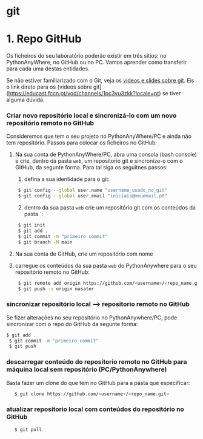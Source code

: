 # git

# 1. Repo GitHub 
Os ficheiros do seu laboratório poderão existir em três sítios: no PythonAnyWhere, no GitHub ou no PC. Vamos aprender como transferir para cada uma destas entidades.

Se não estiver familiarizado com o Git, veja os [videos e slides sobre git](https://moodle.ensinolusofona.pt/course/view.php?id=9482#section-3). Eis o link direto para os {videos sobre git](https://educast.fccn.pt/vod/channels/1pc3vu3zkk?locale=pt) se tiver alguma dúvida.

### Criar novo repositório local e sincronizá-lo com um novo repositório remoto no GitHub

Consideremos que tem o seu projeto no PythonAnyWhere/PC e ainda não tem repositório. Passos para colocar os ficheiros no GitHub: 

1. Na sua conta de PythonAnyWhere/PC, abra uma consola (bash console) e crie, dentro da pasta `web`, um repositorio git e sincronize-o com o GitHub, da segunte forma. Para tal siga os seguitnes passos:

    1. defina a sua identidade para o git:
   ```Bash
    $ git config --global user.name "username_usado_no_git"
    $ git config --global user.email "iniciais@meuemail.pt"
   ```
    
    2. dentro da sua pasta `web` crie um repositório git com os conteúdos da pasta `:
   ```Bash
    $ git init
    $ git add .
    $ git commit -m "primeiro commit"
    $ git branch -M main
   ```
        
2. Na sua conta de GitHub, crie um repositório com nome <numeroAluno-pw-labs>

3. carregue os conteúdos da sua pasta `web` do PythonAnywhere para o seu repositório remoto no GitHub:
   ```Bash
    $ git remote add origin https://github.com/<username>/<repo_name.git>
    $ git push -u origin masater
   ```   

### sincronizar repositório local --> repositorio remoto no GitHub
Se fizer alterações no seu repositório no PythonAnywhere/PC, pode sincronizar com o repo do GitHub da segunte forma:
   ```Bash
   $ git add .
    $ git commit -m "primeiro commit"
    $ git push
   ```
        
### descarregar conteúdo do repositorio remoto no GitHub para máquina local sem repositório (PC/PythonAnywhere)
Basta fazer um clone do que tem no GitHub para a pasta que especificar:

```Bash
   $ git clone https://github.com/<username>/<repo_name.git>
   ```     
               
### atualizar repositorio local com conteúdos do repositório no GitHub 

```Bash
   $ git pull
   ```
        
